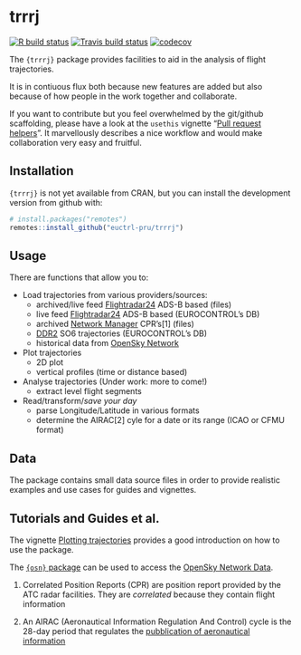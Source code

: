 
<!-- README.md is generated from README.Rmd. Please edit that file -->

# trrrj

<!-- badges: start -->

[![R build
status](https://github.com/euctrl-pru/trrrj/workflows/R-CMD-check/badge.svg)](https://github.com/euctrl-pru/trrrj/actions)
[![Travis build
status](https://travis-ci.org/euctrl-pru/trrrj.svg?branch=master)](https://travis-ci.org/euctrl-pru/trrrj)
[![codecov](https://codecov.io/gh/euctrl-pru/trrrj/branch/master/graph/badge.svg)](https://codecov.io/gh/euctrl-pru/trrrj)
<!-- badges: end -->

The `{trrrj}` package provides facilities to aid in the analysis of
flight trajectories.

It is in contiuous flux both because new features are added but also
because of how people in the work together and collaborate.

If you want to contribute but you feel overwhelmed by the git/github
scaffolding, please have a look at the `usethis` vignette “[Pull request
helpers](https://usethis.r-lib.org/articles/articles/pr-functions.html)”.
It marvellously describes a nice workflow and would make collaboration
very easy and fruitful.

## Installation

`{trrrj}` is not yet available from CRAN, but you can install the
development version from github with:

``` r
# install.packages("remotes")
remotes::install_github("euctrl-pru/trrrj")
```

## Usage

There are functions that allow you to:

  - Load trajectories from various providers/sources:
      - archived/live feed
        [Flightradar24](https://www.flightradar24.com/ "Flightradar24")
        ADS-B based (files)
      - live feed
        [Flightradar24](https://www.flightradar24.com/ "Flightradar24")
        ADS-B based (EUROCONTROL’s DB)
      - archived [Network
        Manager](https://www.eurocontrol.int/network-manager "Network Manager - EUROCONTROL")
        CPR’s\[1\] (files)
      - [DDR2](https://www.eurocontrol.int/ddr "Demand Data Repository - EUROCONTROL")
        SO6 trajectories (EUROCONTROL’s DB)
      - historical data from [OpenSky
        Network](https://opensky-network.org/ "OpenSky Network")
  - Plot trajectories
      - 2D plot
      - vertical profiles (time or distance based)
  - Analyse trajectories (Under work: more to come\!)
      - extract level flight segments
  - Read/transform/*save your day*
      - parse Longitude/Latitude in various formats
      - determine the AIRAC\[2\] cyle for a date or its range (ICAO or
        CFMU format)

## Data

The package contains small data source files in order to provide
realistic examples and use cases for guides and vignettes.

## Tutorials and Guides et al.

The vignette [Plotting
trajectories](https://trrrj.ansperformance.eu/articles/trrrj-plotting.html)
provides a good introduction on how to use the package.

The [`{osn}` package](https://github.com/espinielli/osn) can be used to
access the [OpenSky Network Data](osn).

1.  Correlated Position Reports (CPR) are position report provided by
    the ATC radar facilities. They are *correlated* because they contain
    flight information

2.  An AIRAC (Aeronautical Information Regulation And Control) cycle is
    the 28-day period that regulates the [pubblication of aeronautical
    information](https://en.wikipedia.org/wiki/Aeronautical_Information_Publication "AIP - Aeronautical Information Publication")
